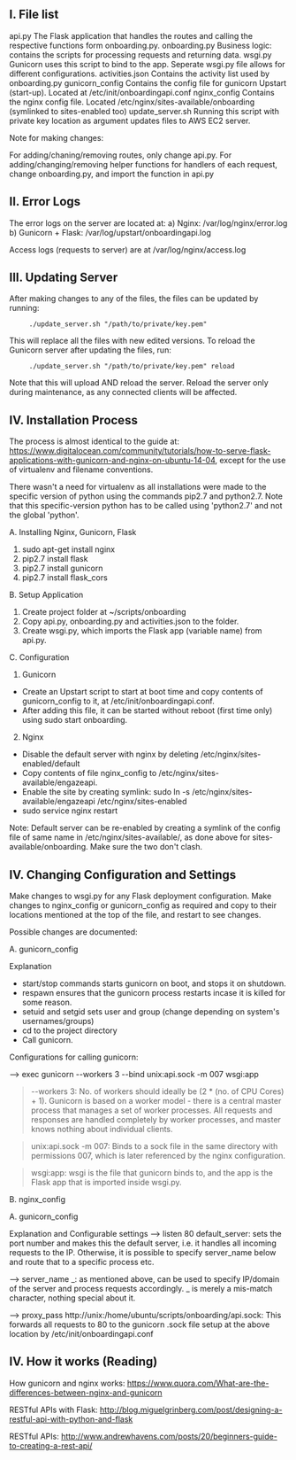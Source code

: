 I. File list
------------

api.py 				The Flask application that handles the routes and calling the respective functions form onboarding.py.
onboarding.py 		Business logic: contains the scripts for processing requests and returning data. 
wsgi.py 			Gunicorn uses this script to bind to the app. Seperate wsgi.py file allows for different configurations.
activities.json 	Contains the activity list used by onboarding.py
gunicorn_config		Contains the config file for gunicorn Upstart (start-up). Located at /etc/init/onboardingapi.conf
nginx_config		Contains the nginx config file. Located /etc/nginx/sites-available/onboarding (symlinked to sites-enabled too)
update_server.sh 	Running this script with private key location as argument updates files to AWS EC2 server.

Note for making changes:

For adding/chaning/removing routes, only change api.py.
For adding/changing/removing helper functions for handlers of each request, change onboarding.py, and import the function in api.py


II. Error Logs
--------------

The error logs on the server are located at:
a) Nginx: /var/log/nginx/error.log
b) Gunicorn + Flask: /var/log/upstart/onboardingapi.log

Access logs (requests to server) are at /var/log/nginx/access.log

III. Updating Server
--------------------

After making changes to any of the files, the files can be updated by running:
		 
		 ./update_server.sh "/path/to/private/key.pem"

This will replace all the files with new edited versions.
To reload the Gunicorn server after updating the files, run:

		 ./update_server.sh "/path/to/private/key.pem" reload

Note that this will upload AND reload the server. Reload the server only during maintenance, as any connected clients will be affected.


IV. Installation Process
------------------------

The process is almost identical to the guide at: https://www.digitalocean.com/community/tutorials/how-to-serve-flask-applications-with-gunicorn-and-nginx-on-ubuntu-14-04, except for the use of virtualenv and filename conventions.

There wasn't a need for virtualenv as all installations were made to the specific version of python using the commands pip2.7 and python2.7. Note that this specific-version python has to be called using 'python2.7' and not the global 'python'.

A. Installing Nginx, Gunicorn, Flask

1. sudo apt-get install nginx
2. pip2.7 install flask
3. pip2.7 install gunicorn
4. pip2.7 install flask_cors


B. Setup Application

1. Create project folder at ~/scripts/onboarding
2. Copy api.py, onboarding.py and activities.json to the folder.
3. Create wsgi.py, which imports the Flask app (variable name) from api.py.





C. Configuration

1. Gunicorn
- Create an Upstart script to start at boot time and copy contents of gunicorn_config to it, at /etc/init/onboardingapi.conf.
- After adding this file, it can be started without reboot (first time only) using sudo start onboarding.

2. Nginx
- Disable the default server with nginx by deleting /etc/nginx/sites-enabled/default
- Copy contents of file nginx_config to /etc/nginx/sites-available/engazeapi.
- Enable the site by creating symlink: sudo ln -s /etc/nginx/sites-available/engazeapi /etc/nginx/sites-enabled
- sudo service nginx restart

Note: Default server can be re-enabled by creating a symlink of the config file of same name in /etc/nginx/sites-available/, as done above for sites-available/onboarding. Make sure the two don't clash.




IV. Changing Configuration and Settings
-----------------------------------------
Make changes to wsgi.py for any Flask deployment configuration.
Make changes to nginx_config or gunicorn_config as required and copy to their locations mentioned at the top of the file, and restart to see changes.

Possible changes are documented:

A. gunicorn_config

Explanation
- start/stop commands starts gunicorn on boot, and stops it on shutdown.
- respawn ensures that the gunicorn process restarts incase it is killed for some reason.
- setuid and setgid sets user and group (change depending on system's usernames/groups)
- cd to the project directory
- Call gunicorn.

Configurations for calling gunicorn:

--> exec gunicorn --workers 3 --bind unix:api.sock -m 007 wsgi:app

> --workers 3: No. of workers should ideally be (2 * (no. of CPU Cores) + 1). Gunicorn is based on a worker model - there is a central master process that manages a set of worker processes. All requests and responses are handled completely by worker processes, and master knows nothing about individual clients.

> unix:api.sock -m 007: Binds to a sock file in the same directory with permissions 007, which is later referenced by the nginx configuration.

> wsgi:app: wsgi is the file that gunicorn binds to, and the app is the Flask app that is imported inside wsgi.py.


B. nginx_config

A. gunicorn_config

Explanation and Configurable settings
--> listen 80 default_server:
sets the port number and makes this the default server, i.e. it handles all incoming requests to the IP. Otherwise, it is possible to specify server_name below and route that to a specific process etc.

--> server_name _:
as mentioned above, can be used to specify IP/domain of the server and process requests accordingly. _ is merely a mis-match character, nothing special about it.

--> proxy_pass http://unix:/home/ubuntu/scripts/onboarding/api.sock:
This forwards all requests to 80 to the gunicorn .sock file setup at the above location by /etc/init/onboardingapi.conf


IV. How it works (Reading)
-----------------------------------------
How gunicorn and nginx works:
https://www.quora.com/What-are-the-differences-between-nginx-and-gunicorn

RESTful APIs with Flask:
http://blog.miguelgrinberg.com/post/designing-a-restful-api-with-python-and-flask

RESTful APIs:
http://www.andrewhavens.com/posts/20/beginners-guide-to-creating-a-rest-api/


